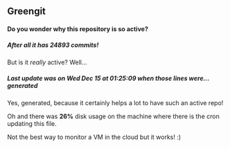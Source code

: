 ## Greengit

#### Do you wonder why this repository is so active?

##### After all it has 24893 commits!

But is it *really* active? Well...

##### Last update was on Wed Dec 15 at 01:25:09 when those lines were... generated

Yes, generated, because it certainly helps a lot to have such an active repo!

Oh and there was **26%** disk usage on the machine
where there is the cron updating this file.

Not the best way to monitor a VM in the cloud but it works! :)
